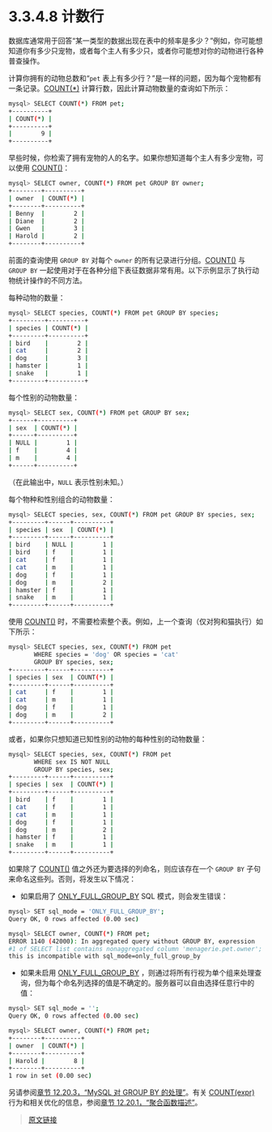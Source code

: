 # 3.3.4.8 计数行

数据库通常用于回答“某一类型的数据出现在表中的频率是多少？”例如，你可能想知道你有多少只宠物，或者每个主人有多少只，或者你可能想对你的动物进行各种普查操作。

计算你拥有的动物总数和“`pet` 表上有多少行？”是一样的问题，因为每个宠物都有一条记录。[COUNT(*)](/12/12.20/12.20.1/aggregate-functions.html) 计算行数，因此计算动物数量的查询如下所示：

```bash
mysql> SELECT COUNT(*) FROM pet;
+----------+
| COUNT(*) |
+----------+
|        9 |
+----------+
```

早些时候，你检索了拥有宠物的人的名字。如果你想知道每个主人有多少宠物，可以使用 [COUNT()](/12/12.20/12.20.1/aggregate-functions.html)：

```bash
mysql> SELECT owner, COUNT(*) FROM pet GROUP BY owner;
+--------+----------+
| owner  | COUNT(*) |
+--------+----------+
| Benny  |        2 |
| Diane  |        2 |
| Gwen   |        3 |
| Harold |        2 |
+--------+----------+
```

前面的查询使用 `GROUP BY` 对每个 `owner` 的所有记录进行分组。[COUNT()](/12/12.20/12.20.1/aggregate-functions.html) 与  `GROUP BY` 一起使用对于在各种分组下表征数据非常有用。以下示例显示了执行动物统计操作的不同方法。

每种动物的数量：

```bash
mysql> SELECT species, COUNT(*) FROM pet GROUP BY species;
+---------+----------+
| species | COUNT(*) |
+---------+----------+
| bird    |        2 |
| cat     |        2 |
| dog     |        3 |
| hamster |        1 |
| snake   |        1 |
+---------+----------+
```

每个性别的动物数量：

```bash
mysql> SELECT sex, COUNT(*) FROM pet GROUP BY sex;
+------+----------+
| sex  | COUNT(*) |
+------+----------+
| NULL |        1 |
| f    |        4 |
| m    |        4 |
+------+----------+
```

（在此输出中，`NULL` 表示性别未知。）

每个物种和性别组合的动物数量：

```bash
mysql> SELECT species, sex, COUNT(*) FROM pet GROUP BY species, sex;
+---------+------+----------+
| species | sex  | COUNT(*) |
+---------+------+----------+
| bird    | NULL |        1 |
| bird    | f    |        1 |
| cat     | f    |        1 |
| cat     | m    |        1 |
| dog     | f    |        1 |
| dog     | m    |        2 |
| hamster | f    |        1 |
| snake   | m    |        1 |
+---------+------+----------+
```

使用 [COUNT()](/12/12.20/12.20.1/aggregate-functions.html) 时，不需要检索整个表。例如，上一个查询（仅对狗和猫执行）如下所示：

```bash
mysql> SELECT species, sex, COUNT(*) FROM pet
       WHERE species = 'dog' OR species = 'cat'
       GROUP BY species, sex;
+---------+------+----------+
| species | sex  | COUNT(*) |
+---------+------+----------+
| cat     | f    |        1 |
| cat     | m    |        1 |
| dog     | f    |        1 |
| dog     | m    |        2 |
+---------+------+----------+
```

或者，如果你只想知道已知性别的动物的每种性别的动物数量：

```bash
mysql> SELECT species, sex, COUNT(*) FROM pet
       WHERE sex IS NOT NULL
       GROUP BY species, sex;
+---------+------+----------+
| species | sex  | COUNT(*) |
+---------+------+----------+
| bird    | f    |        1 |
| cat     | f    |        1 |
| cat     | m    |        1 |
| dog     | f    |        1 |
| dog     | m    |        2 |
| hamster | f    |        1 |
| snake   | m    |        1 |
+---------+------+----------+
```

如果除了 [COUNT()](/12/12.20/12.20.1/aggregate-functions.html) 值之外还为要选择的列命名，则应该存在一个 `GROUP BY` 子句来命名这些列。否则，将发生以下情况：

- 如果启用了 [ONLY_FULL_GROUP_BY](/5/5.1/5.1.11/sql-mode.html) SQL 模式，则会发生错误：

```bash
mysql> SET sql_mode = 'ONLY_FULL_GROUP_BY';
Query OK, 0 rows affected (0.00 sec)

mysql> SELECT owner, COUNT(*) FROM pet;
ERROR 1140 (42000): In aggregated query without GROUP BY, expression
#1 of SELECT list contains nonaggregated column 'menagerie.pet.owner';
this is incompatible with sql_mode=only_full_group_by
```

- 如果未启用 [ONLY_FULL_GROUP_BY](/5/5.1/5.1.11/sql-mode.html) ，则通过将所有行视为单个组来处理查询，但为每个命名列选择的值是不确定的。服务器可以自由选择任意行中的值：

```bash
mysql> SET sql_mode = '';
Query OK, 0 rows affected (0.00 sec)

mysql> SELECT owner, COUNT(*) FROM pet;
+--------+----------+
| owner  | COUNT(*) |
+--------+----------+
| Harold |        8 |
+--------+----------+
1 row in set (0.00 sec)
```

另请参阅[章节 12.20.3，“MySQL 对 GROUP BY 的处理”](/12/12.20/12.20.3/group-by-handling.html)。有关 [COUNT(expr)](/12/12.20/12.20.1/aggregate-functions.html) 行为和相关优化的信息，参阅[章节 12.20.1，“聚合函数描述”](/12/12.20/12.20.1/aggregate-functions.html)。

> [原文链接](https://dev.mysql.com/doc/refman/8.0/en/counting-rows.html)
